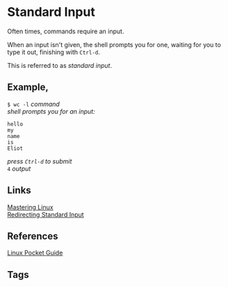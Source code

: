# Standard Input

Often times, commands require an input.  

When an input isn't given, the shell prompts you for one, waiting for you to type it out, finishing with `Ctrl-d`.  

This is referred to as *standard input*.

## Example,
`$ wc -l` *command*  
*shell prompts you for an input:*
```
hello
my
name
is
Eliot
```
*press `Ctrl-d` to submit*  
`4` *output*  

## Links
[Mastering Linux](../202305212246/README.md)  
[Redirecting Standard Input](../202305212146/README.md)  

## References
[Linux Pocket Guide](https://linuxpocketguide.com/)

## Tags

